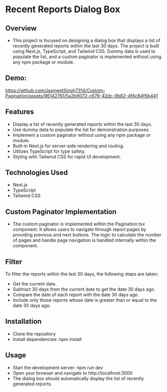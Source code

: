 # Recent Reports Dialog Box
## Overview
- This project is focused on designing a dialog box that displays a list of recently generated reports within the last 30 days. The project is built using Next.js, TypeScript, and Tailwind CSS. Dummy data is used to populate the list, and a custom paginator is implemented 
  without using any npm package or module.

## Demo:
  https://github.com/JasmeetSingh7314/Custom-Pagination/assets/96142761/5a2b9072-c676-42dc-9b82-4f6c84f6b441
## Features
 - Display a list of recently generated reports within the last 30 days.
 - Use dummy data to populate the list for demonstration purposes.
 - Implement a custom paginator without using any npm package or module.
 - Built-in Next.js for server-side rendering and routing.
 - Utilizes TypeScript for type safety.
 - Styling with Tailwind CSS for rapid UI development.
## Technologies Used
- Next.js
- TypeScript
- Tailwind CSS
## Custom Paginator Implementation
- The custom paginator is implemented within the Pagination.tsx component. It allows users to navigate through report pages by providing previous and next buttons. The logic to calculate the number of pages and handle page navigation is handled internally within the component.
## Filter
To filter the reports within the last 30 days, the following steps are taken:

- Get the current date.
- Subtract 30 days from the current date to get the date 30 days ago.
- Compare the date of each report with the date 30 days ago.
- Include only those reports whose date is greater than or equal to the date 30 days ago.

## Installation
 - Clone the repository
 - Install dependencies: npm install
## Usage
- Start the development server: npm run dev
- Open your browser and navigate to http://localhost:3000
- The dialog box should automatically display the list of recently generated reports.

